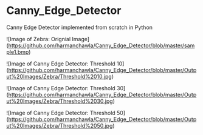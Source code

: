 # Canny_Edge_Detector
 Canny Edge Detector implemented from scratch in Python

![Image of Zebra: Orignial Image]
(https://github.com/harmanchawla/Canny_Edge_Detector/blob/master/sample1.bmp)

![Image of Canny Edge Detector: Threshold 10]
(https://github.com/harmanchawla/Canny_Edge_Detector/blob/master/Output%20Images/Zebra/Threshold%2010.jpg)

![Image of Canny Edge Detector: Threshold 30]
(https://github.com/harmanchawla/Canny_Edge_Detector/blob/master/Output%20Images/Zebra/Threshold%2030.jpg)

![Image of Canny Edge Detector: Threshold 50]
(https://github.com/harmanchawla/Canny_Edge_Detector/blob/master/Output%20Images/Zebra/Threshold%2050.jpg)
